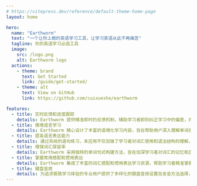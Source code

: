 ```yaml
---
# https://vitepress.dev/reference/default-theme-home-page
layout: home

hero:
  name: "Earthworm"
  text: "一个让你上瘾的英语学习工具，让学习英语从此不再痛苦"
  tagline: 你的英语学习必选工具
  image:
    src: /logo.png
    alt: Earthworm logo
  actions:
    - theme: brand
      text: Get Started
      link: /guide/get-started/
    - theme: alt
      text: View on GitHub
      link: https://github.com/cuixueshe/earthworm

features:
  - title: 实时反馈和进度跟踪
    details: Earthworm 提供精准即时的反馈机制，辅助学习者即刻纠正学习中的偏差，并通过高效的进度跟踪功能，让每位学习者都能实时掌握自身的学习进展，清晰认识到自己的学习里程碑
  - title: 情境语言学习
    details: Earthworm 精心设计了丰富的语境化学习内容，旨在帮助用户深入理解单词在不同场合下的具体用法，从而有效提高用词的准确性和适应性，让语言学习更贴近真实应用场景
  - title: 提高语言表达能力
    details: 通过系统的造句练习，本应用不仅加强了学习者对词汇使用和语法结构的理解，而且有效提升了口语和书面语的表达流畅性及准确度，让语言表达更加自如和精准
  - title: 增强词汇保留率
    details: Earthworm 采用独特的单词句式构建方法，旨在加深学习者对词汇的记忆和应用能力，通过实践加强理解，显著提高长期词汇保留效果
  - title: 掌握常用搭配和惯用表达
    details: Earthworm 集成了丰富的词汇搭配和惯用表达学习资源，帮助学习者精准掌握语言的自然表达方式，使得语言运用更加地道、流畅，增强交流的自然性和效果
  - title: 键盘音效
    details: 为追求极致学习体验的专业用户提供了多样化的键盘音效设置及发音方法选择，旨在通过优化听觉反馈，增强学习的沉浸感和效率，助力英语学习过程更加高效愉悦
---
```

